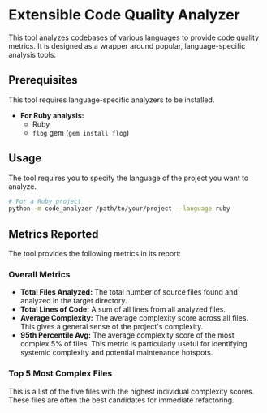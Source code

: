 # Extensible Code Quality Analyzer

This tool analyzes codebases of various languages to provide code quality metrics. It is designed as a wrapper around popular, language-specific analysis tools.

## Prerequisites

This tool requires language-specific analyzers to be installed.

- **For Ruby analysis:**
    - Ruby
    - `flog` gem (`gem install flog`)

## Usage

The tool requires you to specify the language of the project you want to analyze.

```bash
# For a Ruby project
python -m code_analyzer /path/to/your/project --language ruby
```

## Metrics Reported

The tool provides the following metrics in its report:

### Overall Metrics

- **Total Files Analyzed:** The total number of source files found and analyzed in the target directory.
- **Total Lines of Code:** A sum of all lines from all analyzed files.
- **Average Complexity:** The average complexity score across all files. This gives a general sense of the project's complexity.
- **95th Percentile Avg:** The average complexity score of the most complex 5% of files. This metric is particularly useful for identifying systemic complexity and potential maintenance hotspots.

### Top 5 Most Complex Files

This is a list of the five files with the highest individual complexity scores. These files are often the best candidates for immediate refactoring.
